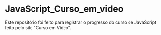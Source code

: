 # JavaScript_Curso_em_video
 Este repositório foi feito para registrar o progresso do curso de JavaScript feito pelo site "Curso em Vídeo".
